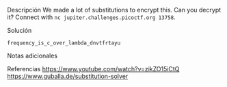Descripción
	We made a lot of substitutions to encrypt this. Can you decrypt it? Connect with `nc jupiter.challenges.picoctf.org 13758`.
	
Solución
	
	frequency_is_c_over_lambda_dnvtfrtayu
	
Notas adicionales
	
	
Referencias
	https://www.youtube.com/watch?v=zikZO15iCtQ
	https://www.guballa.de/substitution-solver